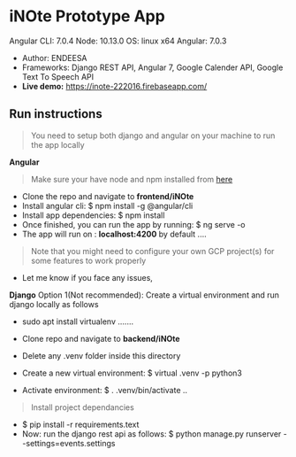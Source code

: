 # iNOte Prototype App
Angular CLI: 7.0.4
Node: 10.13.0
OS: linux x64
Angular: 7.0.3

* Author: ENDEESA
* Frameworks: Django REST API, Angular 7, Google Calender API, Google Text To Speech API
* **Live demo:** https://inote-222016.firebaseapp.com/


## Run instructions
> You need to setup both django and angular on your machine to run the app locally

**Angular**
> Make sure your have node and npm installed from [here](https://nodejs.org/en/) 
* Clone the repo and navigate to **frontend/iNOte**
* Install angular cli:  $ npm install -g @angular/cli
* Install app dependencies:  $ npm install
* Once finished, you can run the app by running:  $ ng serve -o
* The app will run on : **localhost:4200** by default
....
> Note that you might need to configure your own GCP project(s) for some features to work properly
* Let me know if you face any issues, 


**Django**
Option 1(Not recommended):        Create a virtual environment and run django locally as follows
* sudo apt install virtualenv
.......
* Clone repo and navigate to **backend/iNOte**
* Delete any .venv folder inside this directory
* Create a new virtual environment:   $ virtual .venv -p python3

* Activate environment:  $ . .venv/bin/activate
..
>Install project dependancies
* $ pip install -r requirements.text
* Now: run the django rest api as follows:  $ python manage.py runserver --settings=events.settings